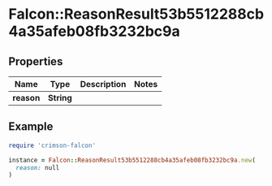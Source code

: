 # Falcon::ReasonResult53b5512288cb4a35afeb08fb3232bc9a

## Properties

| Name | Type | Description | Notes |
| ---- | ---- | ----------- | ----- |
| **reason** | **String** |  |  |

## Example

```ruby
require 'crimson-falcon'

instance = Falcon::ReasonResult53b5512288cb4a35afeb08fb3232bc9a.new(
  reason: null
)
```

